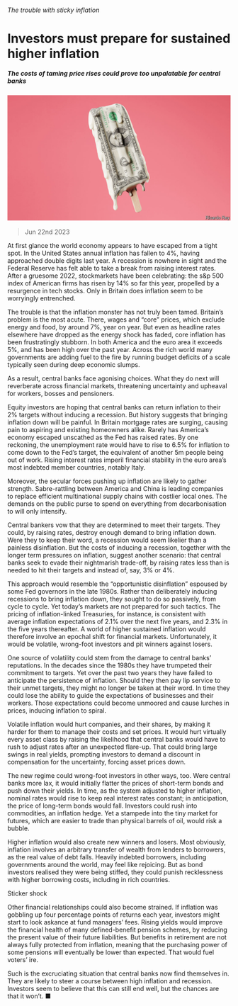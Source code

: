 ###### The trouble with sticky inflation

# Investors must prepare for sustained higher inflation 

##### The costs of taming price rises could prove too unpalatable for central banks 

![image](images/20230624_LDD002.jpg) 

> Jun 22nd 2023 

At first glance the world economy appears to have escaped from a tight spot. In the United States annual inflation has fallen to 4%, having approached double digits last year. A recession is nowhere in sight and the Federal Reserve has felt able to take a break from raising interest rates. After a gruesome 2022, stockmarkets have been celebrating: the s&amp;p 500 index of American firms has risen by 14% so far this year, propelled by a resurgence in tech stocks. Only in Britain does inflation seem to be worryingly entrenched.

The trouble is that the inflation monster has not truly been tamed. Britain’s problem is the most acute. There, wages and “core” prices, which exclude energy and food,  by around 7%, year on year. But even as headline rates elsewhere have dropped as the energy shock has faded, core inflation has been frustratingly stubborn. In both America and the euro area it exceeds 5%, and has been high over the past year. Across the rich world many governments are adding fuel to the fire by running budget deficits of a scale typically seen during deep economic slumps. 

As a result, central banks face agonising choices. What they do next will reverberate across financial markets, threatening uncertainty and upheaval for workers, bosses and pensioners. 

Equity investors are hoping that central banks can return inflation to their 2% targets without inducing a recession. But history suggests that bringing inflation down will be painful. In Britain mortgage rates are surging, causing pain to aspiring and existing homeowners alike. Rarely has America’s economy escaped unscathed as the Fed has raised rates. By one reckoning, the unemployment rate would have to rise to 6.5% for inflation to come down to the Fed’s target, the equivalent of another 5m people being out of work. Rising interest rates imperil financial stability in the euro area’s most indebted member countries, notably Italy. 

Moreover, the secular forces pushing up inflation are likely to gather strength. Sabre-rattling between America and China is leading companies to replace efficient multinational supply chains with costlier local ones. The demands on the public purse to spend on everything from decarbonisation to  will only intensify.


Central bankers vow that they are determined to meet their targets. They could, by raising rates, destroy enough demand to bring inflation down. Were they to keep their word, a recession would seem likelier than a painless disinflation. But the costs of inducing a recession, together with the longer term pressures on inflation, suggest another scenario: that central banks seek to evade their nightmarish trade-off, by raising rates less than is needed to hit their targets and instead  of, say, 3% or 4%.

This approach would resemble the “opportunistic disinflation” espoused by some Fed governors in the late 1980s. Rather than deliberately inducing recessions to bring inflation down, they sought to do so passively, from cycle to cycle. Yet today’s markets are not prepared for such tactics. The pricing of inflation-linked Treasuries, for instance, is consistent with average inflation expectations of 2.1% over the next five years, and 2.3% in the five years thereafter. A world of higher sustained inflation would therefore involve an epochal shift for financial markets. Unfortunately, it would be volatile, wrong-foot investors and pit winners against losers. 

One source of volatility could stem from the damage to central banks’ reputations. In the decades since the 1980s they have trumpeted their commitment to targets. Yet over the past two years they have failed to anticipate the persistence of inflation. Should they then pay lip service to their unmet targets, they might no longer be taken at their word. In time they could lose the ability to guide the expectations of businesses and their workers. Those expectations could become unmoored and cause lurches in prices, inducing inflation to spiral. 

Volatile inflation would hurt companies, and their shares, by making it harder for them to manage their costs and set prices. It would hurt virtually every asset class by raising the likelihood that central banks would have to rush to adjust rates after an unexpected flare-up. That could bring large swings in real yields, prompting investors to demand a discount in compensation for the uncertainty, forcing asset prices down. 

The new regime could wrong-foot investors in other ways, too. Were central banks more lax, it would initially flatter the prices of short-term bonds and push down their yields. In time, as the system adjusted to higher inflation, nominal rates would rise to keep real interest rates constant; in anticipation, the price of long-term bonds would fall. Investors could rush into commodities, an inflation hedge. Yet a stampede into the tiny market for futures, which are easier to trade than physical barrels of oil, would risk a bubble. 

Higher inflation would also create new winners and losers. Most obviously, inflation involves an arbitrary transfer of wealth from lenders to borrowers, as the real value of debt falls. Heavily indebted borrowers, including governments around the world, may feel like rejoicing. But as bond investors realised they were being stiffed, they could punish recklessness with higher borrowing costs, including in rich countries.

Sticker shock 

Other financial relationships could also become strained. If inflation was gobbling up four percentage points of returns each year, investors might start to look askance at fund managers’ fees. Rising yields would improve the financial health of many defined-benefit pension schemes, by reducing the present value of their future liabilities. But benefits in retirement are not always fully protected from inflation, meaning that the purchasing power of some pensions will eventually be lower than expected. That would fuel voters’ ire. 

Such is the excruciating situation that central banks now find themselves in. They are likely to steer a course between high inflation and recession. Investors seem to believe that this can still end well, but the chances are that it won’t. ■


